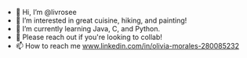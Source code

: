 - 👋 Hi, I’m @livrosee
- 👀 I’m interested in great cuisine, hiking, and painting!
- 🌱 I’m currently learning Java, C, and Python.
- 💞️ Please reach out if you're looking to collab!
- 📫 How to reach me www.linkedin.com/in/olivia-morales-280085232

<!---
livrosee/livrosee is a ✨ special ✨ repository because its `README.md` (this file) appears on your GitHub profile.
You can click the Preview link to take a look at your changes.
--->
